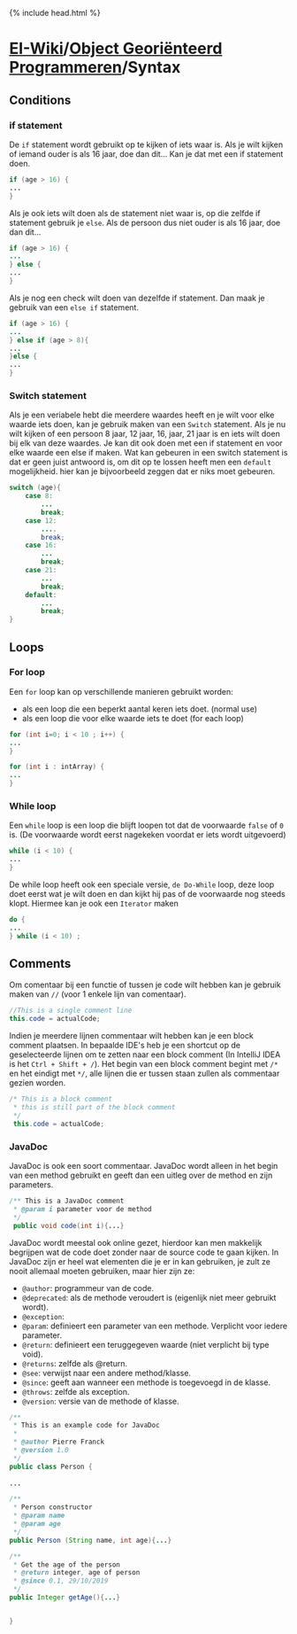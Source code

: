 {% include head.html %}
# [EI-Wiki](..)/[Object Georiënteerd Programmeren](Home)/Syntax

## Conditions
### if statement
De `if` statement wordt gebruikt op te kijken of iets waar is. Als je wilt kijken of iemand ouder is als 16 jaar, doe dan dit... Kan je dat met een if statement doen.
```java
if (age > 16) {
...
}
```

Als je ook iets wilt doen als de statement niet waar is, op die zelfde if statement gebruik je `else`. Als de persoon dus niet ouder is als 16 jaar, doe dan dit...

```java
if (age > 16) {
...
} else {
...
}
```

Als je nog een check wilt doen van dezelfde if statement. Dan maak je gebruik van een `else if` statement.

```java
if (age > 16) {
...
} else if (age > 8){
...
}else {
...
}
```

### Switch statement
Als je een veriabele hebt die meerdere waardes heeft en je wilt voor elke waarde iets doen, kan je gebruik maken van een `Switch` statement. Als je nu wilt kijken of een persoon 8 jaar, 12 jaar, 16, jaar, 21 jaar is en iets wilt doen bij elk van deze waardes. Je kan dit ook doen met een if statement en voor elke waarde een else if maken. 
Wat kan gebeuren in een switch statement is dat er geen juist antwoord is, om dit op te lossen heeft men een ``default`` mogelijkheid. hier kan je bijvoorbeeld zeggen dat er niks moet gebeuren.

```java
switch (age){
    case 8:
        ...
        break;
    case 12:
        ....
        break;
    case 16:
        ...
        break;
    case 21:
        ...
        break;
    default:
        ...
        break;
}
```

## Loops 
### For loop
Een ``for`` loop kan op verschillende manieren gebruikt worden:
- als een loop die een beperkt aantal keren iets doet. (normal use)
- als een loop die voor elke waarde iets te doet (for each loop)

```java
for (int i=0; i < 10 ; i++) {
...
}
```

```java
for (int i : intArray) {
...
}
```

### While loop
Een `while` loop is een loop die blijft loopen tot dat de voorwaarde `false` of `0` is. (De voorwaarde wordt eerst nagekeken voordat er iets wordt uitgevoerd)

```java
while (i < 10) {
...
}
```

De while loop heeft ook een speciale versie, `de Do-While` loop, deze loop doet eerst wat je wilt doen en dan kijkt hij pas of de voorwaarde nog steeds klopt. Hiermee kan je ook een `Iterator` maken

```java
do {
...
} while (i < 10) ;
```


## Comments
Om comentaar bij een functie of tussen je code wilt hebben kan je gebruik maken van ``//`` (voor 1 enkele lijn van comentaar).

```java
//This is a single comment line
this.code = actualCode;
```

Indien je meerdere lijnen commentaar wilt hebben kan je een block comment plaatsen. In bepaalde IDE's heb je een shortcut op de geselecteerde lijnen om te zetten naar een block comment (In IntelliJ IDEA is het ``Ctrl + Shift + /``). Het begin van een block comment begint met ``/*`` en het eindigt met ``*/``, alle lijnen die er tussen staan zullen als commentaar gezien worden. 

```java 
/* This is a block comment
 * this is still part of the block comment
 */
 this.code = actualCode;
```

### JavaDoc
JavaDoc is ook een soort commentaar. JavaDoc wordt alleen in het begin van een method gebruikt en geeft dan een uitleg over de method en zijn parameters. 

```java 
/** This is a JavaDoc comment
 * @param i parameter voor de method
 */
 public void code(int i){...}
```

JavaDoc wordt meestal ook online gezet, hierdoor kan men makkelijk begrijpen wat de code doet zonder naar de source code te gaan kijken.
In JavaDoc zijn er heel wat elementen die je er in kan gebruiken, je zult ze nooit allemaal moeten gebruiken, maar hier zijn ze:
- `@author`: programmeur van de code.
- `@deprecated`: als de methode veroudert is (eigenlijk niet meer gebruikt wordt).
- `@exception`: 
- `@param`: definieert een parameter van een methode. Verplicht voor iedere parameter.
- `@return`: definieert een teruggegeven waarde (niet verplicht bij type void).
- `@returns`: zelfde als @return.
- `@see`: verwijst naar een andere method/klasse.
- `@since`: geeft aan wanneer een methode is toegevoegd in de klasse.
- `@throws`: zelfde als exception.
- `@version`: versie van de methode of klasse.

```java
/**
 * This is an example code for JavaDoc
 *
 * @author Pierre Franck
 * @version 1.0
 */
public class Person {
 
...

/**
 * Person constructor
 * @param name
 * @param age
 */
public Person (String name, int age){...}

/**
 * Get the age of the person
 * @return integer, age of person
 * @since 0.1, 29/10/2019
 */
public Integer getAge(){...}


}
```

